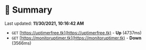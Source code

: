 # 📖 Summary
Last updated: **11/30/2021, 10:16:42 AM**

- `GET` [https://uptimerfree.tk](https://uptimerfree.tk) - **Up** (4737ms)
- `GET` [https://monitoruptimer.tk](https://monitoruptimer.tk) - **Down** (3566ms)
